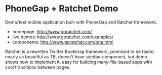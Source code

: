 # PhoneGap + Ratchet Demo

Demo/test mobile application built with PhoneGap and Ratchet framework.

- homepage: http://www.goratchet.com/
- live demos: http://www.goratchet.com/examples/
- components: http://www.goratchet.com/one.html

Ratchet is a rewritten Twitter Bootstrap framework, promised to be faster, nearly as beautiful as TB, doesn't have sidebar component, but demo shows how to implement it, easy for building many-file-based apps with cool transitions between pages.